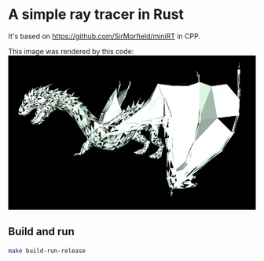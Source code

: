 # A simple ray tracer in Rust

It's based on https://github.com/SirMorfield/miniRT in CPP.

This image was rendered by this code:
![dragon](./media/dragon.png)

## Build and run
```bash
make build-run-release
```
